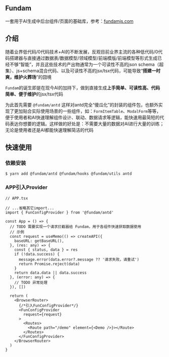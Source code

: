 ## Fundam

一套用于AI生成中后台组件/页面的基础库，参考：[fundamjs.com](https://fundamjs.com)

## 介绍

随着业界低代码/0代码技术+AI的不断发展，反观目前业界主流的各种低代码/0代码搭建器与直接通过数据表/数据模型/领域模型/前端模版/前端模型等形式生成已经不够“智能”，并且这些技术的产出物通常为一个可读性不高的json schema（超集）、js+schema混合代码、以及可读性不高的jsx/tsx代码，可能导致“**搭建一时爽，维护火葬场**”的囧境

`Fundam`的诞生即是在现今AI的加持下，做到直接生成**上手简单、可读性高、代码简单、便于维护**的jsx/tsx代码

为此首先需要 `@fundam/antd` 这样对antd完全“傻瓜化”的封装的组件包，也额外实现了更加贴合实际使用场景的一些组件，如：`FormItemTable`、`ModalForm`等等，便于使用者和AI快速理解组件设计、联动、数据请求等逻辑，能快速用最简短的代码表达你想要的逻辑。这样做的好处是：不需要大量的数据对AI进行大量的训练；无论是使用者还是AI都能快速理解简洁的代码

## 快速使用

### 依赖安装

```shell
$ yarn add @fundam/antd @fundam/hooks @fundam/utils antd
```

### APP引入Provider

```tsx
// APP.tsx

// ...省略其它import...
import { FunConfigProvider } from '@fundam/antd'

const App = () => {
  // TODO 需要实现一个请求拦截器给 Fundam，用于各组件快速获取数据使用
  // 示例
  const request = useMemo(() => createAPI({
    baseURL: getBaseURL(),
  }, (res: any) => {
    const { status, data } = res
    if (!data.success) {
      message.error(data.error?.message ?? '请求失败，请重试')
      return Promise.reject(data)
    }
    return data.data || data.success
  }, (error: any) => {
    // TODO 异常处理
  }), [])

  return (
    <BrowserRouter>
      {/*引入FunConfigProvider*/}
      <FunConfigProvider
        request={request}
      >
        <Routes>
          <Route path="/demo" element={<Demo />}></Route>
        </Routes>
      </FunConfigProvider>
    </BrowserRouter>
  )
}
```

